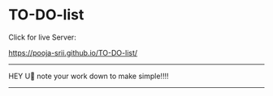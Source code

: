 # TO-DO-list

Click for live Server:

 https://pooja-srii.github.io/TO-DO-list/

 --------

 HEY U🤔 note your work down to make simple!!!!

 -------
